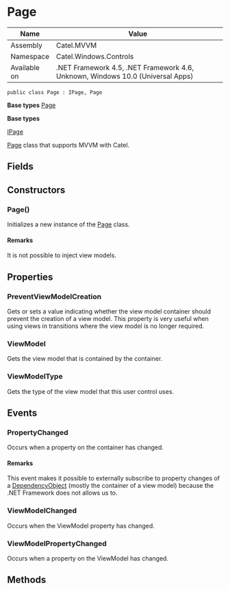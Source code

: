 

# Page

Name|Value
---|---
Assembly|Catel.MVVM
Namespace|Catel.Windows.Controls
Available on|.NET Framework 4.5, .NET Framework 4.6, Unknown, Windows 10.0 (Universal Apps)

```
public class Page : IPage, Page
```

**Base types**
[Page]()

**Base types**

[IPage](/Catel.MVVM\Catel\MVVM\Views\IPage.md)


[Page](#) class that supports MVVM with Catel.



## Fields

## Constructors

### Page()

Initializes a new instance of the [Page](#) class.

#### Remarks

It is not possible to inject view models.



## Properties

### PreventViewModelCreation

Gets or sets a value indicating whether the view model container should prevent the creation of a view model. This property is very useful when using views in transitions where the view model is no longer required.



### ViewModel

Gets the view model that is contained by the container.



### ViewModelType

Gets the type of the view model that this user control uses.



## Events

### PropertyChanged

Occurs when a property on the container has changed.

#### Remarks

This event makes it possible to externally subscribe to property changes of a [DependencyObject](#) (mostly the container of a view model) because the .NET Framework does not allows us to.



### ViewModelChanged

Occurs when the ViewModel property has changed.



### ViewModelPropertyChanged

Occurs when a property on the ViewModel has changed.



## Methods

